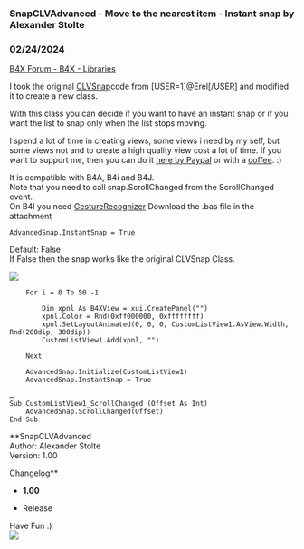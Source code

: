 ###  SnapCLVAdvanced - Move to the nearest item - Instant snap by Alexander Stolte
### 02/24/2024
[B4X Forum - B4X - Libraries](https://www.b4x.com/android/forum/threads/139371/)

I took the original [CLVSnap](https://www.b4x.com/android/forum/threads/b4x-snapclv-move-to-the-nearest-item.109500/#content)code from [USER=1]@Erel[/USER] and modified it to create a new class.  
  
With this class you can decide if you want to have an instant snap or if you want the list to snap only when the list stops moving.  
  
I spend a lot of time in creating views, some views i need by my self, but some views not and to create a high quality view cost a lot of time. If you want to support me, then you can do it [here by Paypal](https://www.paypal.com/donate/?hosted_button_id=PBJGJWDDSM6ZG) or with a [coffee](https://www.buymeacoffee.com/astolte). :)  
  
It is compatible with B4A, B4i and B4J.  
Note that you need to call snap.ScrollChanged from the ScrollChanged event.  
On B4I you need [GestureRecognizer](https://www.b4x.com/android/forum/threads/gesturerecognizer-native-uigesturerecognizer.52836/) Download the .bas file in the attachment  
  

```B4X
AdvancedSnap.InstantSnap = True
```

  
Default: False  
If False then the snap works like the original CLVSnap Class.  
  
![](https://www.b4x.com/android/forum/attachments/126958)  
  

```B4X
    For i = 0 To 50 -1  
     
        Dim xpnl As B4XView = xui.CreatePanel("")  
        xpnl.Color = Rnd(0xff000000, 0xffffffff)  
        xpnl.SetLayoutAnimated(0, 0, 0, CustomListView1.AsView.Width, Rnd(200dip, 300dip))  
        CustomListView1.Add(xpnl, "")  
     
    Next  
   
    AdvancedSnap.Initialize(CustomListView1)  
    AdvancedSnap.InstantSnap = True  
  
…  
Sub CustomListView1_ScrollChanged (Offset As Int)  
    AdvancedSnap.ScrollChanged(Offset)  
End Sub
```

  
  
**SnapCLVAdvanced  
Author: Alexander Stolte  
Version: 1.00  
  
Changelog**  

- **1.00**

- Release

Have Fun :)  
[![](https://www.b4x.com/android/forum/attachments/paypal-donate-button-png-clipart-png.79848/)](https://www.paypal.com/donate/?hosted_button_id=PBJGJWDDSM6ZG)